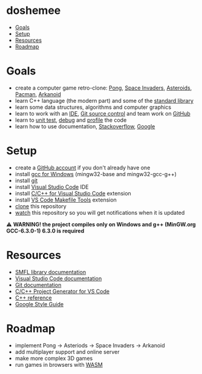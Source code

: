 # doshemee

- [Goals](#goals)
- [Setup](#setup)
- [Resources](#resources)
- [Roadmap](#roadmap)

# Goals
* create a computer game retro-clone: [Pong](https://en.wikipedia.org/wiki/Pong), [Space Invaders](https://en.wikipedia.org/wiki/Space_Invaders), [Asteroids](https://en.wikipedia.org/wiki/Asteroids_%28video_game%29), [Pacman](https://en.wikipedia.org/wiki/Pac-Man), [Arkanoid](https://en.wikipedia.org/wiki/Arkanoid)
* learn C++ language (the modern part) and some of the [standard library](https://en.wikipedia.org/wiki/C%2B%2B_Standard_Library)
* learn some data structures, algorithms and computer graphics
* learn to work with an [IDE](https://en.wikipedia.org/wiki/Integrated_development_environment), [Git source control](https://en.wikipedia.org/wiki/Git) and team work on [GitHub](https://github.com/)
* learn to [unit test](https://en.wikipedia.org/wiki/Unit_testing), [debug](https://en.wikipedia.org/wiki/Debugging) and [profile](https://en.wikipedia.org/wiki/Profiling_%28computer_programming%29) the code
* learn how to use documentation, [Stackoverflow](https://stackoverflow.com/), [Google](https://google.com/)

# Setup
* create a [GitHub account](https://github.com/join) if you don't already have one
* install [gcc for Windows](https://dev.to/gamegods3/how-to-install-gcc-in-windows-10-the-easier-way-422j) (mingw32-base and mingw32-gcc-g++)
* install [git](https://git-scm.com/downloads)
* install [Visual Studio Code](https://code.visualstudio.com/) IDE
* install [C/C++ for Visual Studio Code](https://marketplace.visualstudio.com/items?itemName=ms-vscode.cpptools) extension
* install [VS Code Makefile Tools](https://marketplace.visualstudio.com/items?itemName=ms-vscode.makefile-tools) extension
* [clone](https://docs.github.com/en/github/creating-cloning-and-archiving-repositories/cloning-a-repository) this repository
* [watch](https://docs.github.com/en/enterprise-server@2.20/github/receiving-notifications-about-activity-on-github/watching-and-unwatching-repositories) this repository so you will get notifications when it is updated

:warning: **WARNING! the project compiles only on Windows and g++ (MinGW.org GCC-6.3.0-1) 6.3.0 is required**

# Resources
* [SMFL library documentation](https://www.sfml-dev.org/learn.php)
* [Visual Studio Code documentation](https://code.visualstudio.com/docs)
* [Git documentation](https://git-scm.com/doc)
* [C/C++ Project Generator for VS Code](https://marketplace.visualstudio.com/items?itemName=danielpinto8zz6.c-cpp-project-generator)
* [C++ reference](https://en.cppreference.com/w/)
* [Google Style Guide](https://google.github.io/styleguide/cppguide.html)

# Roadmap
* implement Pong -> Asteriods -> Space Invaders -> Arkanoid
* add multiplayer support and online server
* make more complex 3D games
* run games in browsers with [WASM](https://en.wikipedia.org/wiki/WebAssembly)
